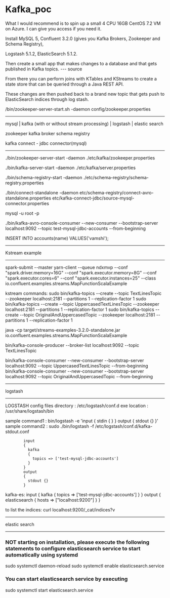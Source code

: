 # Kafka_poc

What I would recommend is to spin up a small 4 CPU 16GB CentOS 7.2 VM on Azure. I can give you access if you need it.

Install MySQL 5, Confluent 3.2.0 (gives you Kafka Brokers, Zookeeper and Schema Registry), 

Logstash 5.1.2, ElasticSearch 5.1.2.

Then create a small app that makes changes to a database and that gets published in Kafka topics. --- source

From there you can perform joins with KTables and KStreams to create a state store that can be queried through a Java REST API. 

These changes are then pushed back to a brand new topic that gets push to ElasticSearch indices through log stash. 

/bin/zookeeper-server-start.sh -daemon config/zookeeper.properties


**************************************************************************************************************
mysql | kafka (with or without stream processing) | logstash | elastic search


zookeeper
kafka broker
schema registry

kafka connect - jdbc connector(mysql)

**************************************************************************************************************
./bin/zookeeper-server-start -daemon ./etc/kafka/zookeeper.properties

./bin/kafka-server-start -daemon ./etc/kafka/server.properties

./bin/schema-registry-start -daemon ./etc/schema-registry/schema-registry.properties

./bin/connect-standalone -daemon etc/schema-registry/connect-avro-standalone.properties etc/kafka-connect-jdbc/source-mysql-connector.properties

mysql -u root -p 

./bin/kafka-avro-console-consumer --new-consumer --bootstrap-server localhost:9092 --topic test-mysql-jdbc-accounts --from-beginning

INSERT INTO accounts(name) VALUES('vamshi');

**************************************************************************************************************
Kstream example
**************************************************************************************************************
spark-submit --master yarn-client --queue ndxmvp --conf "spark.driver.memory=16G" --conf "spark.executor.memory=8G" --conf "spark.executor.cores=6" --conf "spark.executor.instances=25" --class io.confluent.examples.streams.MapFunctionScalaExample

kstream commands:
sudo bin/kafka-topics --create --topic TextLinesTopic --zookeeper localhost:2181 --partitions 1 --replication-factor 1
sudo bin/kafka-topics --create --topic UppercasedTextLinesTopic --zookeeper localhost:2181 --partitions 1 --replication-factor 1
sudo bin/kafka-topics --create --topic OriginalAndUppercasedTopic --zookeeper localhost:2181 --partitions 1 --replication-factor 1

java -cp target/streams-examples-3.2.0-standalone.jar io.confluent.examples.streams.MapFunctionScalaExample

bin/kafka-console-producer --broker-list localhost:9092 --topic TextLinesTopic	

bin/kafka-console-consumer --new-consumer --bootstrap-server localhost:9092 --topic UppercasedTextLinesTopic --from-beginning
bin/kafka-console-consumer --new-consumer --bootstrap-server localhost:9092 --topic OriginalAndUppercasedTopic --from-beginning

**************************************************************************************************************
logstash
**************************************************************************************************************
LOGSTASH
config files directory : /etc/logstash/conf.d
exe location    : /usr/share/logstash/bin 

sample command1 : bin/logstash -e 'input { stdin { } } output { stdout {} }'
sample command2 : sudo ./bin/logstash -f /etc/logstash/conf.d/kafka-stdout.conf

			input
			{
			  kafka
			  {
				topics => ['test-mysql-jdbc-accounts']
			  }
			}
			output
			{
			  stdout {}
			}

kafka-es: 
			input
			{
			  kafka
			  {
				topics => ['test-mysql-jdbc-accounts']
			  }
			}
			output
			{
			  elasticsearch { hosts => ["localhost:9200"] }
			}

to list the indices:
curl localhost:9200/_cat/indices?v			

**************************************************************************************************************
elastic search
**************************************************************************************************************

### NOT starting on installation, please execute the following statements to configure elasticsearch service to start automatically using systemd
 sudo systemctl daemon-reload
 sudo systemctl enable elasticsearch.service
### You can start elasticsearch service by executing
 sudo systemctl start elasticsearch.service

